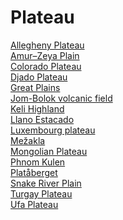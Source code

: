 # Plateau
[Allegheny Plateau](https://en.wikipedia.org/wiki/Allegheny_Plateau)<br>
[Amur–Zeya Plain](https://en.wikipedia.org/wiki/Amur%E2%80%93Zeya_Plain)<br>
[Colorado Plateau](https://en.wikipedia.org/wiki/Colorado_Plateau)<br>
[Djado Plateau](https://en.wikipedia.org/wiki/Djado_Plateau)<br>
[Great Plains](https://en.wikipedia.org/wiki/Great_Plains)<br>
[Jom-Bolok volcanic field](https://en.wikipedia.org/wiki/Jom-Bolok_volcanic_field)<br>
[Keli Highland](https://en.wikipedia.org/wiki/Keli_Highland)<br>
[Llano Estacado](https://en.wikipedia.org/wiki/Llano_Estacado)<br>
[Luxembourg plateau](https://en.wikipedia.org/wiki/Luxembourg_plateau)<br>
[Mežakla](https://en.wikipedia.org/wiki/Me%C5%BEakla)<br>
[Mongolian Plateau](https://en.wikipedia.org/wiki/Mongolian_Plateau)<br>
[Phnom Kulen](https://en.wikipedia.org/wiki/Phnom_Kulen)<br>
[Platåberget](https://en.wikipedia.org/wiki/Plat%C3%A5berget)<br>
[Snake River Plain](https://en.wikipedia.org/wiki/Snake_River_Plain)<br>
[Turgay Plateau](https://en.wikipedia.org/wiki/Turgay_Plateau)<br>
[Ufa Plateau](https://en.wikipedia.org/wiki/Ufa_Plateau)<br>
